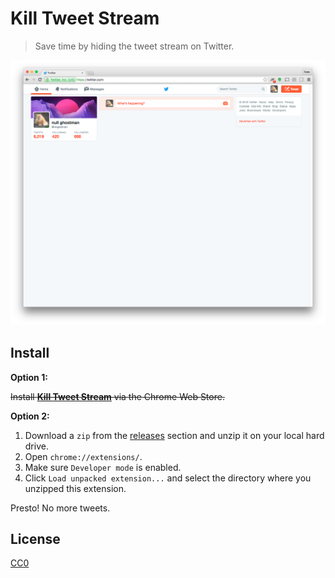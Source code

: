 # Kill Tweet Stream

> Save time by hiding the tweet stream on Twitter.

![screenshot](screenshot.png)

## Install

**Option 1:**

~~Install **[Kill Tweet Stream](https://chrome.google.com/webstore/detail/kill-tweet-stream/dmbjkljffdbmcfbigilmnadinlnpkmkk)** via the Chrome Web Store.~~

**Option 2:**

1. Download a `zip` from the [releases](https://github.com/ungoldman/kill-tweet-stream/releases/) section and unzip it on your local hard drive.
2. Open `chrome://extensions/`.
3. Make sure `Developer mode` is enabled.
4. Click `Load unpacked extension...` and select the directory where you unzipped this extension.

Presto! No more tweets.

## License

[CC0](https://wiki.creativecommons.org/wiki/CC0)
